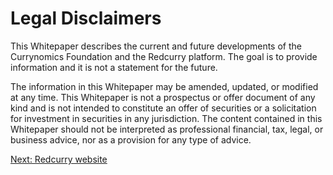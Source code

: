 # Legal Disclaimers
This Whitepaper describes the current and future developments of the Currynomics Foundation and the Redcurry platform. The goal is to provide information and it is not a statement for the future.
 
The information in this Whitepaper may be amended, updated, or modified at any time. This Whitepaper is not a prospectus or offer document of any kind and is not intended to constitute an offer of securities or a solicitation for investment in securities in any jurisdiction. The content contained in this Whitepaper should not be interpreted as professional financial, tax, legal, or business advice, nor as a provision for any type of advice.

[Next: Redcurry website](https://redcurry.co)
